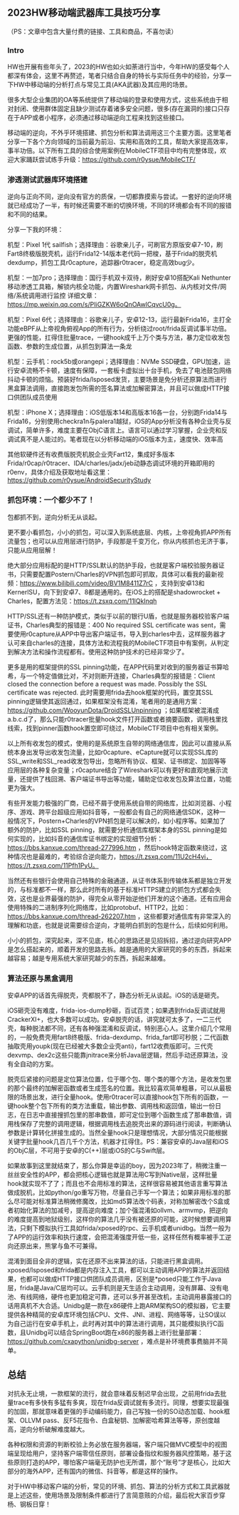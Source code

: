 ## 2023HW移动端武器库工具技巧分享

（PS：文章中包含大量付费的链接、工具和商品，不喜勿读）

### Intro

HW也开展有些年头了，2023的HW也如火如荼进行当中，今年HW的感受每个人都深有体会，这里不再赘述，笔者只结合自身的特长与实际任务中的经验，分享一下HW中移动端的分析打点与常见工具(AKA武器)及其应用的场景。

很多大型企业集团的OA等系统提供了移动端的登录和使用方式，这些系统由于相对封闭、使用群体固定且缺少测试存着诸多安全问题，很多(存在漏洞的)接口只存在于APP或者小程序，必须通过移动端逆向工程来找到这些接口。

移动端的逆向，不外乎环境搭建、抓包分析和算法调用这三个主要方面。这里笔者分享一下各个方向领域的当前最为前沿、实用和高效的工具，帮助大家提高效率，事半功倍。以下所有工具的综合使用案例在MobileCTF项目中均有完整体现，欢迎大家踊跃尝试练手升级：https://github.com/r0ysue/MobileCTF/

### 渗透测试武器库环境搭建

逆向与正向不同，逆向没有官方的质保，一切都靠摸索与尝试。一套好的逆向环境就已经成功了一半，有时候还需要不断的切换环境，不同的环境都会有不同的报错和不同的结果。

分享一下我的环境：

机型：Pixel 1代 sailfish；选择理由：谷歌亲儿子，可刷官方原版安卓7-10，刷Fart8终极版脱壳机，运行Frida12-14版本老代码一把梭，基于Frida的脱壳机dexdump，抓包工具r0capture，追踪器r0tracer，稳定高效bug少。

机型：一加7pro；选择理由：国行手机双卡双待，刷好安卓10搭配Kali Nethunter移动渗透工具箱，解锁内核全功能，内置Wireshark网卡抓包、从内核对文件/网络/系统调用进行监控 详细文章：https://mp.weixin.qq.com/s/PIiGZKW6oQnOAwlCqvcU0g。

机型：Pixel 6代；选择理由：谷歌亲儿子，安卓12-13，运行最新Frida16，主打全功能eBPF从上帝视角俯视App的所有行为，分析绕过root/frida反调试事半功倍。更强的性能，扛得住批量trace，一键hook成千上万个类与方法，暴力定位收发包函数、参数的生成位置，从抓包到算法一条龙

机型：云手机：rock5b或orangepi；选择理由：NVMe SSD硬盘，GPU加速，运行安卓流畅不卡顿，速度有保障，一套板卡虚拟出十台手机，免去了电池鼓包网络抖动卡顿的烦恼。预装好frida/lsposed发货，主要场景是免分析还原算法而进行黑盒算法调用，直接跑发包所需的签名算法或加解密算法，并且可以做成HTTP接口供团队成员使用

机型：iPhone X；选择理由：iOS低版本14和高版本16各一台，分别跑Frida14与Frida16，分别使用checkra1n与palera1越狱，iOS的App分析没有各种企业壳与反调试，简单许多，难度主要在ObjC语言上。语言可以通过学习掌握，企业壳和反调试真不是人能过的。笔者现在以分析移动端的iOS版本为主，速度快、效率高

其他软硬件还有收费版脱壳机脱企业壳Fart12，集成好多版本Frida/r0cap/r0tracer、IDA/charles/jadx/jeb动静态调试环境的开箱即用的r0env，具体介绍及获取地址看这里：https://github.com/r0ysue/AndroidSecurityStudy

### 抓包环境：一个都少不了！

包都抓不到，逆向分析无从谈起。

更不要小看抓包，小小的抓包，可以深入到系统底层、内核，上帝视角抓APP所有流量包；也可以从应用层进行防护，手段那是千变万化，你从内核抓也无济于事，只能从应用层解！

绝大部分应用标配的是HTTP/SSL默认的防护手段，也就是客户端校验服务器证书，只需要配置Postern/Charles的VPN抓包即可抓取，具体可以看我的最新视频：https://www.bilibili.com/video/BV1M8411Z7rC ，支持到安卓13和KernerlSU，向下到安卓7、8都是通用的。在iOS上的搭配是shadowrocket + Charles，配置方法见：https://t.zsxq.com/11lQkInqh

HTTP/SSL还有一种防护模式，类似于以前的银行U盾，也就是服务器校验客户端证书，Charles典型的报错是：400 No required SSL certificate was sent，需要使用r0capture从APP中导出客户端证书，导入到charles中去，这样服务器才认可来自charles的连接，具体方法和流程我的MobileCTF项目中有案例，从判定到解决方法和操作流程都有。使用这种防护技术的已经非常少了。

更多是用的框架提供的SSL pinning功能，在APP代码里对收到的服务器证书算哈希，与一个特定值做比对，不对则断开连接，Charles典型的报错是：Client closed the connection before a request was made. Possibly the SSL certificate was rejected. 此时需要用frida去hook框架的代码，置空其SSL pinning逻辑使其返回通过，如果框架没有混淆，笔者用的是通用方案：https://github.com/WooyunDota/DroidSSLUnpinning ；如果框架被混淆成a.b.c.d了，那么只能r0tracer批量hook文件打开函数或者摘要函数，调用栈里找线索，找到pinner函数hook置空即可绕过，MobileCTF项目中也有相关案例。

以上所有收发包的模式，使用的是系统原生自带的网络通信库，因此可以直接从系统本身出发导出收发包流量，比如r0capture、eCapture就可以实现SSL库的SSL_write和SSL_read收发包导出，忽略所有协议、框架、证书绑定、加固等等应用层的各种复杂变量；r0capture结合了Wireshark可以有更好和直观地展示流量，还提供了栈回溯、客户端证书导出等功能，辅助定位收发包及算法位置，功能更为强大。

有些开发能力极强的厂商，已经不屑于使用系统自带的网络库，比如浏览器、小程序、游戏、跨平台超级应用如抖音等，一般都会有自己的网络通信SDK，这种一般情况下，Postern+Charles的VPN抓包是可以解决的，如小程序等。如果加了额外的防护，比如SSL pinning，就需要分析通信库框架本身的SSL pinning是如何实现的，比如抖音的通信库证书绑定的实现细节分析：https://bbs.kanxue.com/thread-277996.htm ，然后hook特定函数来绕过，这种情况也是最难的，考验综合逆向能力，https://t.zsxq.com/11U2cH4vi，https://t.zsxq.com/11Pfh1PyU。

当然还有些银行会使用自己特殊的金融通道，从证书体系到传输体系都是独立开发的，与标准都不一样，那么此时所有的基于标准HTTPS建立的抓包方式都会失效，这也是业界最强的防护，得完全从零开始逆他们开发的这个通道。还有应用会使用特殊的二进制序列化网络库，比如protobuf、HTTP2，比如：https://bbs.kanxue.com/thread-262207.htm ，这些都要对通信库有非常深入的理解和功底，也就是说需要综合逆向，才能明白抓到的包是什么，后续如何利用。

小小的抓包，深究起来，深不见底，核心的思路还是见招拆招，通过逆向研究APP是怎么搭起来的，顺着开发的思路去拆。越是通用的大家研究的多的东西，拆起来越容易；越是专用系统大家研究越少的东西，拆起来越难。

### 算法还原与黑盒调用

安卓APP的话首先得脱壳，壳都脱不了，静态分析无从谈起。iOS的话是砸壳。

iOS砸壳没有难度，frida-ios-dump秒砸，百试百灵；如果遇到frida反调试就用CrackerXI+，也大多数可以成功。安卓脱壳的话，讲究就可太多了，一二三代壳，每种脱法都不同，还有各种强混淆和反调试，特别恶心人。这里介绍几个常用的，一般免费壳用fart8终极版、frida-dexdump、frida_fart即可秒脱；二代函数抽取壳用youpk(现在已经被大多数企业壳anti)，fart12收费版即可。三代壳dexvmp、dex2c这些只能靠jnitrace来分析Java层逻辑，然后手动还原算法，没有全自动的方案。

脱壳后紧接的问题是定位算法位置，位于哪个包、哪个类的哪个方法，是收发包里的那个最终的加解密函数或者生成签名的位置。我比较喜欢简单粗暴，可以从最极限的场景出发，进行全量hook。使用r0tracer可以直接hook包下所有的函数，一键hook整个包下所有的类方法重载，输出参数、调用栈和返回值，输出一份日志，在日志中直接搜抓包里的那串数值，即可定位到哪个函数生成了那串数值，调用栈保存了完整的调用逻辑，根据调用栈去追脱壳出来的源码进行阅读，判断确认参数是计算转化拼接生成的。当然全量hook只是理想情况，大部分情况只能根据关键字批量hook几百几千个方法，机器才扛得住。PS：兼容安卓的Java层和iOS的ObjC层，不可用于安卓的C(++)层或iOS的C与Swift层。

如果故事到这里就结束了，那么你算是幸运的boy，因为2023年了，稍微注重一丝丝安全性的APP，都会把核心逻辑也就是算法用C写到Native层，这样批量hook就实现不了了；而且也不会用标准的算法，这样很容易被其他语言重写算法做成脱机，比如python/go重写万物，尽量自己手写一个算法；如果非用标准的那么尽可能对标准算法稍微修魔改，比如md5算法改个码表，对称加解密改个S盒或者初始化算法的加减号，提高逆向难度；加个强混淆如ollvm、armvmp，把逆向的难度提高到地狱级别，这样你的算法几乎没有被还原的可能，这时候想要调用算法，只剩下模拟执行工具如frida/xposed的rpc、云手机或者unidbg。当然一般为了APP的运行效率和执行速度，会把混淆强度开低一些，这样任然有概率被手工逆向还原出来，熊掌与鱼不可兼得。

混淆到面目全非的逻辑，实在还原不出来算法的话，只能进行黑盒调用。xposed/lsposed和frida都是内存注入工具，都可以主动调用APP的算法并返回结果，也都可以做成HTTP接口供团队成员调用，区别是*posed只能工作于Java层，frida是Java/C层均可以。云手机则是天生适合主动调用，没有屏幕、没有电池、有线网络，硬件也更加稳定可靠，还可以多开甚至改机，主动调用暴露接口的话用真机不大合适。Unidbg是一款在x86硬件上跑ARM架构SO的模拟器，它主要提供各种精简的安卓库环境包括CPU、文件、JNI、进程、网络等等，让SO误以为自己运行在安卓手机上，此时再对其中的算法进行调用，其只能模拟执行C函数，且Unidbg可以结合SpringBoot跑在x86的服务器上进行批量部署：https://github.com/cxapython/unidbg-server ，难点是补环境费事费脑并不简单。

## 总结

对抗永无止境，一款框架的流行，就会意味着反制迟早会出现，之前用frida去批量trace有多快有多猛有多爽，现在frida反调试就有多流行。同理，想要实现最强的加固，那就意味着更强的手动编码能力，自己写独一份的SO动态加载、hook框架、OLLVM pass、反F5花指令、白盒秘钥、加解密哈希算法等等，原创度越高，逆向分析破解难度越大。

各种权限和资源的判断校验上务必放在服务器端，客户端只做MVC模型中的视图端呈现给用户，坚持客户端零信任原则，部署设备指纹和服务器风控策略，基于这些原则打造的APP，哪怕客户端毫无防护也无所谓，那个“账号”才是核心，比如大部分的海外APP，还有国内的微信、抖音等，都是这样的操作。

对于HW中移动客户端的分析，常见的环境、抓包、算法的分析方式和工具武器就是上述这些，使用场景及限制条件都进行了言简意赅的介绍，最后祝大家百步穿杨、钢板日穿！